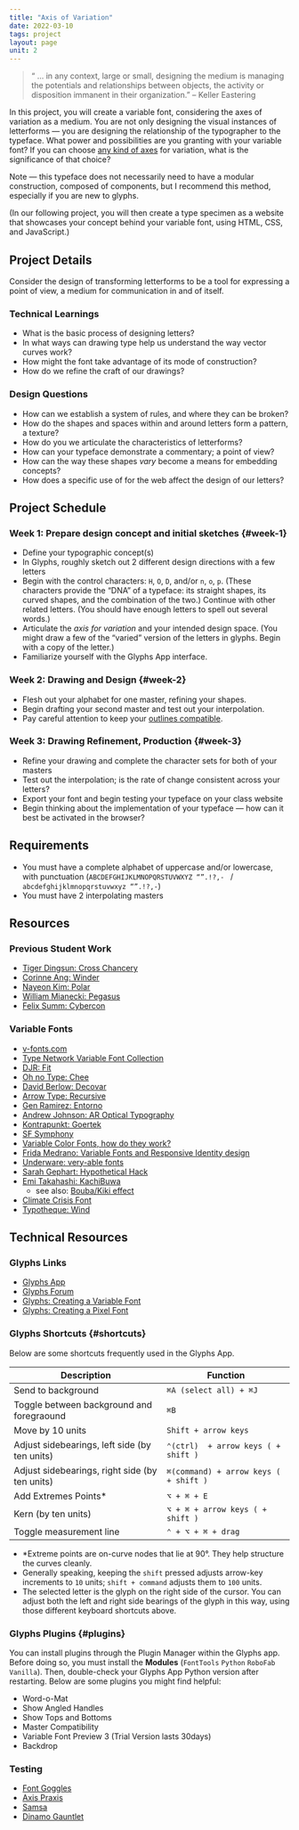 ```yaml
---
title: "Axis of Variation"
date: 2022-03-10
tags: project
layout: page
unit: 2
---
```


> “ ... in any context, large or small, designing the medium is managing the potentials and relationships between objects, the activity or disposition immanent in their organization.” – Keller Eastering

In this project, you will create a variable font, considering the axes of variation as a medium. You are not only designing the visual instances of letterforms — you are designing the relationship of the typographer to the typeface. What power and possibilities are you granting with your variable font? If you can choose [any kind of axes](https://v-fonts.com/) for variation, what is the significance of that choice?

Note — this typeface does not necessarily need to have a modular construction, composed of components, but I recommend this method, especially if you are new to glyphs.

(In our following project, you will then create a type specimen as a website that showcases your concept behind your variable font, using HTML, CSS, and JavaScript.)

## Project Details
Consider the design of transforming letterforms to be a tool for expressing a point of view, a medium for communication in and of itself.

### Technical Learnings
- What is the basic process of designing letters?
- In what ways can drawing type help us understand the way vector curves work?
- How might the font take advantage of its mode of construction?
- How do we refine the craft of our drawings?

### Design Questions
- How can we establish a system of rules, and where they can be broken?
- How do the shapes and spaces within and around letters form a pattern, a texture?
- How do you we articulate the characteristics of letterforms?
- How can your typeface demonstrate a commentary; a point of view?
- How can the way these shapes *vary* become a means for embedding concepts? 
- How does a specific use of for the web affect the design of our letters?

## Project Schedule

### Week 1: Prepare design concept and initial sketches {#week-1}

- Define your typographic concept(s)
- In Glyphs, roughly sketch out 2 different design directions with a few letters
- Begin with the control characters: `H`, `O`, `D`, and/or `n`, `o`, `p`. (These characters provide the “DNA” of a typeface: its straight shapes, its curved shapes, and the combination of the two.) Continue with other related letters. (You should have enough letters to spell out several words.)
- Articulate the *axis for variation* and your intended design space. (You might draw a few of the “varied” version of the letters in glyphs. Begin with a copy of the letter.)
- Familiarize yourself with the Glyphs App interface.

### Week 2: Drawing and Design {#week-2}
- Flesh out your alphabet for one master, refining your shapes.
- Begin drafting your second master and test out your interpolation. 
- Pay careful attention to keep your [outlines compatible](https://glyphsapp.com/learn/multiple-masters-part-2-keeping-your-outlines-compatible).

### Week 3: Drawing Refinement, Production  {#week-3}

- Refine your drawing and complete the character sets for both of your masters
- Test out the interpolation; is the rate of change consistent across your letters?
- Export your font and begin testing your typeface on your class website 
- Begin thinking about the implementation of your typeface — how can it best be activated in the browser?

## Requirements

- You must have a complete alphabet of uppercase and/or lowercase, with punctuation (`ABCDEFGHIJKLMNOPQRSTUVWXYZ “”.!?,- ` / `abcdefghijklmnopqrstuvwxyz “”.!?,-`)
- You must have 2 interpolating masters

## Resources

### Previous Student Work
* [Tiger Dingsun: Cross Chancery](https://tdingsun.github.io/web-type/chancery/)
* [Corinne Ang: Winder](https://corinneang.github.io/webtype/winder.html)
* [Nayeon Kim: Polar](https://nkim16.github.io/webtype/variable_type/)
* [William Mianecki: Pegasus](https://wmianecki.github.io/Type-Specimen/)
* [Felix Summ: Cybercon](https://fsumm.github.io/Project2/project2.html)

### Variable Fonts
- [v-fonts.com](https://v-fonts.com/)
- [Type Network Variable Font Collection](https://vf.typenetwork.com/)
- [DJR: Fit](https://djr.com/fit/)
- [Oh no Type: Chee](https://v-fonts.com/fonts/cheee-variable)
- [David Berlow: Decovar](https://www.typenetwork.com/brochure/decovar-a-decorative-variable-font-by-david-berlow#?skelID=SA&skel=0.82&termID=TA&term=1)
- [Arrow Type: Recursive](https://www.recursive.design/)
- [Gen Ramirez: Entorno](https://www.typemedia2018.com/gen)
- [Andrew Johnson: AR Optical Typography](https://www.aetherpoint.com/casestudy/AR-optical-typography/)
- [Kontrapunkt: Goertek](https://www.kontrapunkt.com/work/goertek/)
- [SF Symphony](https://www.wearecollins.com/work/sf-symphony/)
- [Variable Color Fonts, how do they work?](https://www.typearture.com/howdotheywork/)
- [Frida Medrano: Variable Fonts and Responsive Identity design](https://theblog.adobe.com/heres-why-you-should-be-thinking-about-responsive-logo-design/)
- [Underware: very-able fonts](http://very-able-fonts.com/)
- [Sarah Gephart: Hypothetical Hack](http://mgmtdesign.com/digressions/home/type-and-gender/hypothetical-hack/)
- [Emi Takahashi: KachiBuwa](https://www.emitakahashi.ca/kachibuwa#0)
  - see also: [Bouba/Kiki effect](https://en.wikipedia.org/wiki/Bouba/kiki_effect)
- [Climate Crisis Font](https://kampanjat.hs.fi/climatefont/index.html)
- [Typotheque: Wind](https://www.typotheque.com/fonts/wind/about)



## Technical Resources

### Glyphs Links
- [Glyphs App](https://glyphsapp.com/tutorials)
- [Glyphs Forum](https://forum.glyphsapp.com/)
- [Glyphs: Creating a Variable Font](https://glyphsapp.com/tutorials/creating-a-variable-font)
- [Glyphs: Creating a Pixel Font](https://glyphsapp.com/learn/pixelfont)

### Glyphs Shortcuts {#shortcuts}
Below are some shortcuts frequently used in the Glyphs App.

| Description | Function |
| --- | --- |
| Send to background | `⌘A (select all) + ⌘J` |
| Toggle between background and foregraound | `⌘B` | 
| Move by 10 units | `Shift + arrow keys` |
| Adjust sidebearings, left side (by ten units)  | `⌃(ctrl)  + arrow keys ( + shift )`|
| Adjust sidebearings, right side (by ten units) | `⌘(command) + arrow keys ( + shift )` |
| Add Extremes Points* | `⌥ + ⌘ + E` |
| Kern (by ten units) | `⌥ + ⌘ + arrow keys ( + shift )` |
| Toggle measurement line | `⌃ + ⌥ + ⌘ + drag` |

- \*Extreme points are on-curve nodes that lie at 90°. They help structure the curves cleanly.
- Generally speaking, keeping the `shift` pressed adjusts arrow-key increments to `10` units; `shift + command` adjusts them to `100` units.
- The selected letter is the glyph on the right side of the cursor. You can adjust both the left and right side bearings of the glyph in this way, using those different keyboard shortcuts above.


### Glyphs Plugins {#plugins}
You can install plugins through the Plugin Manager within the Glyphs app. Before doing so, you must install the **Modules** (`FontTools` `Python` `RoboFab` `Vanilla`). Then, double-check your Glyphs App Python version after restarting. Below are some plugins you might find helpful:

- Word-o-Mat
- Show Angled Handles
- Show Tops and Bottoms
- Master Compatibility
- Variable Font Preview 3 (Trial Version lasts 30days)
- Backdrop

### Testing
- [Font Goggles](https://github.com/justvanrossum/fontgoggles/releases/tag/v1.1)
- [Axis Praxis](https://www.axis-praxis.org/specimens/__DEFAULT__")
- [Samsa](https://www.axis-praxis.org/samsa/)
- [Dinamo Gauntlet](https://dinamodarkroom.com/gauntlet/)




